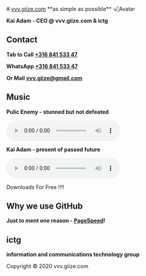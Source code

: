 <head>
<TITLE>vvv.giize.com</TITLE>
<link rel="apple-touch-icon" sizes="180x180" href="/apple-touch-icon.png">
<link rel="icon" type="image/png" sizes="32x32" href="/favicon-32x32.png">
<link rel="icon" type="image/png" sizes="16x16" href="/favicon-16x16.png">
<link rel="manifest" href="/site.webmanifest">
<meta name="viewport" content="width=device-width, initial-scale=1">
<style>
img {
  border-radius: 50%;
}
</style>
</head>
# <a href="http://vvv.giize.com" >vvv.giize.com</a>
**as simple as possible**
<img src="https://ictg.github.io/ictg-i.jpg" alt="Avatar">

**Kai Adam - CEO @ vvv.giize.com & ictg**

## Contact
**Tab to Call <a href="tel:+31684153347">+316 841 533 47</a>**

**WhatsApp <a href="https://wa.me/31684153347?text=VVV.GIIZE.COM" target="_blank">+316 841 533 47</a>**

**Or Mail <a href="mailto:vvv.giize@gmail.com" target="_blank">vvv.giize@gmail.com</a>**

## Music
**Pulic Enemy - stunned but not defeated**
	
<audio src="/Public-Enemy.mp3" controls ></audio>

**Kai Adam - present of passed future**
	
<audio controls src="/future2.mp3" ></audio>

Downloads For Free !!!!

## Why we use GitHub
**Just to ment one reason - <a href="https://developers.google.com/speed/pagespeed/insights/?hl=de&url=https%3A%2F%2Fictg.github.io%2F&tab=desktop" target="_blank">PageSpeed</a>!**

## ictg

**information and communications technology group**

Copyright © 2020 vvv.giize.com
